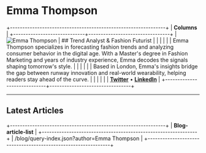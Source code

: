# Emma Thompson

+---------------------------------------------------------------+
| **Columns**                                                   |
+-----------------------------+---------------------------------+
| ![Emma Thompson][author3]    | ## Trend Analyst & Fashion Futurist |
|                             |                                 |
|                             | Emma Thompson specializes in forecasting fashion trends and analyzing consumer behavior in the digital age. With a Master's degree in Fashion Marketing and years of industry experience, Emma decodes the signals shaping tomorrow's style. |
|                             |                                 |
|                             | Based in London, Emma's insights bridge the gap between runway innovation and real-world wearability, helping readers stay ahead of the curve. |
|                             |                                 |
|                             | **[Twitter](https://twitter.com/emthompson)** • **[LinkedIn](https://linkedin.com/in/emmathompson)** |
+-----------------------------+---------------------------------+

---

## Latest Articles

+---------------------------------------------------------------+
| **Blog-article-list**                                         |
+---------------------------------------------------------------+
| /blog/query-index.json?author=Emma Thompson                   |
+---------------------------------------------------------------+

[author3]: /blog/images/author-emma.jpg
